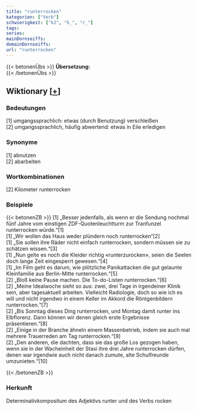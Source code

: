 ```yaml
---
title: "runterrocken"
kategorien: ["Verb"]
schwierigkeit: ["k2", "h_", "r_"]
tags:
series:
mainDornseiffs:
domainDornseiffs:
url: "runterrocken"
---
```


{{< betonenÜbs >}}
**Übersetzung:**  
{{< /betonenÜbs >}}

## Wiktionary [[+](https://de.wiktionary.org/wiki/runterrocken)]

### Bedeutungen
[1] umgangssprachlich: etwas (durch Benutzung) verschleißen  
[2] umgangssprachlich, häufig abwertend: etwas in Eile erledigen  

### Synonyme
[1] abnutzen  
[2] abarbeiten  

### Wortkombinationen
[2] Kilometer runterrocken  

### Beispiele
{{< betonenZB >}}
[1] „Besser jedenfalls, als wenn er die Sendung nochmal fünf Jahre vom einstigen ZDF-Quotenleuchtturm zur Tranfunzel runterrocken würde.“[1]  
[1] „Wir wollen das Haus weder plündern noch runterrocken“[2]  
[1] „Sie sollen ihre Räder nicht einfach runterrocken, sondern müssen sie zu schätzen wissen.“[3]  
[1] „Nun gelte es noch die Kleider richtig «runterzurocken», seien die Seelen doch lange Zeit eingesperrt gewesen.“[4]  
[1] „Im Film geht es darum, wie plötzliche Panikattacken die gut gelaunte Kleinfamilie aus Berlin-Mitte runterrocken.“[5]  
[2] „Bloß keine Pause machen. Die To-do-Listen runterrocken.“[6]  
[2] „Meine Idealwoche sieht so aus: zwei, drei Tage in irgendeiner Klinik sein, aber tagesaktuell arbeiten. Vielleicht Radiologie, doch so wie ich es will und nicht irgendwo in einem Keller im Akkord die Röntgenbildern runterrocken.“[7]  
[2] „Bis Sonntag dieses Ding runterrocken, und Montag damit runter ins Elbflorenz. Dann können wir denen gleich erste Ergebnisse präsentieren.“[8]  
[2] „Einige in der Branche ähneln einem Massenbetrieb, indem sie auch mal mehrere Trauerreden am Tag runterrocken.“[9]  
[2] „Den anderen, die dachten, dass sie das große Los gezogen haben, wenn sie in der Wacheinheit der Stasi ihre drei Jahre runterrocken dürfen, denen war irgendwie auch nicht danach zumute, alte Schulfreunde umzunieten.“[10]  

{{< /betonenZB >}}
### Herkunft
Determinativkompositum des Adjektivs runter und des Verbs rocken  


